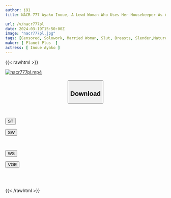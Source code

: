 ```yaml
---
author: j91
title: NACR-777 Ayako Inoue, A Lewd Woman Who Uses Her Housekeeper As A Toy Because She's Cheated On Him

url: /v/nacr777pl
date: 2024-03-19T15:50:00Z
image: "nacr777pl.jpg"
tags: [Censored, Solowork, Married Woman, Slut, Breasts, Slender,Mature Woman	]
maker: [ Planet Plus  ]
actress: [ Inoue Ayako ]
---
```



{{< rawhtml >}}

<div class="video" data-videoid="3BMGmMbDVVtdb98">
    <a href="javascript:;">
        <img src="/v/nacr777pl/nacr777pl.jpg" width="WIDTH" height="HEIGHT" alt="nacr777pl.mp4" loading="lazy">
    </a>
</div>

<script type="text/javascript" src="https://j91.asia/asset/on-demand-st.js"></script>

<br>
  <link rel="stylesheet" href="https://j91.asia/asset/bs5.css">
  
  <center>
  <button class="btn btn-primary" type="button" data-bs-toggle="collapse" data-bs-target=".multi-collapse" aria-expanded="false" aria-controls="multiCollapseExample1 multiCollapseExample2"><h2>Download</h2></button></center>
</p>
<div class="row">
  <div class="col">
    <div class="collapse multi-collapse" id="multiCollapseExample1">
      <div class="card card-body">
	      	      <br>
<div class="buttons">  
<p><a href="https://streamtape.to/v/3BMGmMbDVVtdb98" target="_blank"><button class="btn-hover color-3"><i class="fa fa-download"></i> ST</button></a></p>
<p><a href="https://asnwish.com/t5ptdzmxtby9" target="_blank"><button class="btn-hover color-2"><i class="fa fa-download"></i> SW</button></a></p></div>
    </div>
  </div>
</div>
  <div class="col">
    <div class="collapse multi-collapse" id="multiCollapseExample2">
      <div class="card card-body">
	      <br>
<div class="buttons">
<p><a href="https://wolfstream.tv/j59nt8znokd2"><button class="btn-hover color-9"><i class="fa fa-download"></i> WS</button></a></p>
<p><a href="https://voe.sx/uifnp8jqwvep"><button class="btn-hover color-8"><i class="fa fa-download"></i> VOE</button></a></p></div>
<br><br>
      </div>
    </div>
  </div>
</div>

{{< /rawhtml >}}